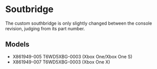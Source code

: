 # Soutbridge
The custom southbridge is only slightly changed between the console revision, judging from its part number.

## Models
- X861949-005 T6WD5XBG-0003 (Xbox One/Xbox One S)
- X861949-007 T6WD5XBG-0003 (Xbox One X)